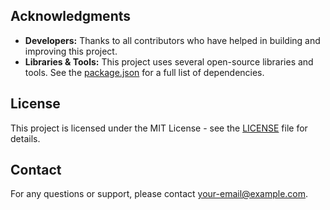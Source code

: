## Acknowledgments
- **Developers:** Thanks to all contributors who have helped in building and improving this project.
- **Libraries & Tools:** This project uses several open-source libraries and tools. See the [package.json](package.json) for a full list of dependencies.

## License
This project is licensed under the MIT License - see the [LICENSE](LICENSE) file for details.

## Contact
For any questions or support, please contact [your-email@example.com](mailto:your-email@example.com).